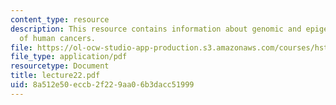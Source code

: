 ```yaml
---
content_type: resource
description: This resource contains information about genomic and epigenomic studies
  of human cancers.
file: https://ol-ocw-studio-app-production.s3.amazonaws.com/courses/hst-161-molecular-biology-and-genetics-in-modern-medicine-fall-2007/8a512e50eccb2f229aa06b3dacc51999_lecture22.pdf
file_type: application/pdf
resourcetype: Document
title: lecture22.pdf
uid: 8a512e50-eccb-2f22-9aa0-6b3dacc51999
---
```

